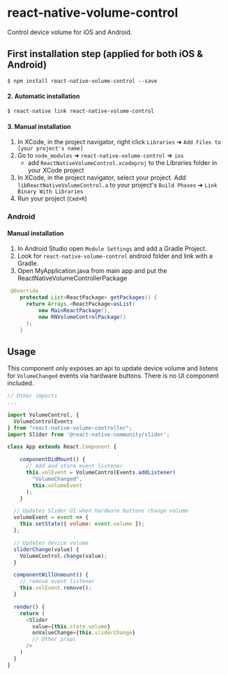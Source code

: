 # react-native-volume-control

Control device volume for iOS and Android.

## First installation step (applied for both iOS & Android)

`$ npm install react-native-volume-control --save`

#### 2. Automatic installation

`$ react-native link react-native-volume-control`

#### 3. Manual installation

1. In XCode, in the project navigator, right click `Libraries` ➜ `Add Files to [your project's name]`
2. Go to `node_modules` ➜ `react-native-volume-control` => `ios`
   - add `ReactNativeVolumeControl.xcodeproj` to the Libraries folder in your XCode project
3. In XCode, in the project navigator, select your project. Add `libReactNativeVolumeControl.a` to your project's `Build Phases` ➜ `Link Binary With Libraries`
4. Run your project (`Cmd+R`)

### Android

#### Manual installation

1. In Android Studio open `Module Settings` and add a Gradle Project.
2. Look for `react-native-volume-control` android folder and link with a Gradle.
3. Open MyApplication.java from main app and put the ReactNativeVolumeControllerPackage

```java
 @Override
    protected List<ReactPackage> getPackages() {
      return Arrays.<ReactPackage>asList(
          new MainReactPackage(),
          new RNVolumeControlPackage()
      );
    }
```

## Usage

This component only exposes an api to update device volume and listens for `VolumeChanged` events via hardware buttons. There is no UI component included.

```javascript
// Other imports
...

import VolumeControl, {
  VolumeControlEvents
} from "react-native-volume-controller";
import Slider from '@react-native-community/slider';

class App extends React.Component {

    componentDidMount() {
      // Add and store event listener
      this.volEvent = VolumeControlEvents.addListener(
        "VolumeChanged",
        this.volumeEvent
      );
    }

  // Updates Slider UI when hardware buttons change volume
  volumeEvent = event => {
    this.setState({ volume: event.volume });
  };

  // Updates device volume
  sliderChange(value) {
    VolumeControl.change(value);
  }

  componentWillUnmount() {
    // remove event listener
    this.volEvent.remove();
  }

  render() {
    return (
      <Slider
        value={this.state.volume}
        onValueChange={this.sliderChange}
        // Other props
      />
    )
  }
}
```
